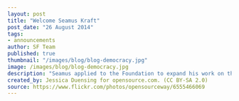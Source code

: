 ```yaml
---
layout: post
title: "Welcome Seamus Kraft"
post_date: "26 August 2014"
tags: 
- announcements
author: SF Team
published: true
thumbnail: "/images/blog/blog-democracy.jpg"
image: /images/blog/blog-democracy.jpg
description: "Seamus applied to the Foundation to expand his work on the Madison Project which..."
created_by: Jessica Duensing for opensource.com. (CC BY-SA 2.0)
source: https://www.flickr.com/photos/opensourceway/6555466069
---
```

